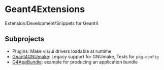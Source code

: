# Geant4Extensions
Extension/Development/Snippets for Geant4

## Subprojects
- Plugins: Make vis/ui drivers loadable at runtime
- [Geant4GNUmake](Geant4GNUmake): Legacy support for GNUmake, Tests for `pkg-config`
- [G4AppBundle](G4AppBundle): example for producing an application bundle
